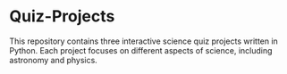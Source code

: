 # Quiz-Projects
This repository contains three interactive science quiz projects written in Python. Each project focuses on different aspects of science, including astronomy and physics.
